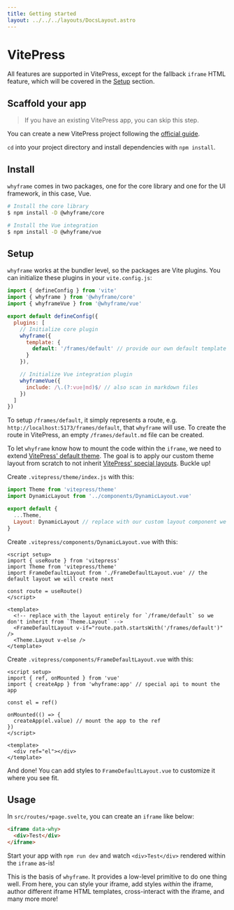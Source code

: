 ```yaml
---
title: Getting started
layout: ../../../layouts/DocsLayout.astro
---
```


# VitePress

All features are supported in VitePress, except for the fallback `iframe` HTML feature, which will be covered in the [Setup](#setup) section.

## Scaffold your app

> If you have an existing VitePress app, you can skip this step.

You can create a new VitePress project following the [official guide](https://vitepress.vuejs.org/docs/getting-started).

`cd` into your project directory and install dependencies with `npm install`.

## Install

`whyframe` comes in two packages, one for the core library and one for the UI framework, in this case, Vue.

```bash
# Install the core library
$ npm install -D @whyframe/core

# Install the Vue integration
$ npm install -D @whyframe/vue
```

## Setup

`whyframe` works at the bundler level, so the packages are Vite plugins. You can initialize these plugins in your `vite.config.js`:

```js
import { defineConfig } from 'vite'
import { whyframe } from '@whyframe/core'
import { whyframeVue } from '@whyframe/vue'

export default defineConfig({
  plugins: [
    // Initialize core plugin
    whyframe({
      template: {
        default: '/frames/default' // provide our own default template
      }
    }),

    // Initialize Vue integration plugin
    whyframeVue({
      include: /\.(?:vue|md)$/ // also scan in markdown files
    })
  ]
})
```

<!-- TODO: this is a pain. @whyframe/vitepress ? -->

To setup `/frames/default`, it simply represents a route, e.g. `http://localhost:5173/frames/default`, that `whyframe` will use. To create the route in VitePress, an empty `/frames/default.md` file can be created.

To let `whyframe` know how to mount the code within the `iframe`, we need to extend [VitePress' default theme](https://vitepress.vuejs.org/docs/theme-introduction#extending-the-default-theme). The goal is to apply our custom theme layout from scratch to not inherit [VitePress' special layouts](https://vitepress.vuejs.org/docs/theme-layout). Buckle up!

Create `.vitepress/theme/index.js` with this:

```js
import Theme from 'vitepress/theme'
import DynamicLayout from '../components/DynamicLayout.vue'

export default {
  ...Theme,
  Layout: DynamicLayout // replace with our custom layout component we will create next
}
```

Create `.vitepress/components/DynamicLayout.vue` with this:

```vue
<script setup>
import { useRoute } from 'vitepress'
import Theme from 'vitepress/theme'
import FrameDefaultLayout from './FrameDefaultLayout.vue' // the default layout we will create next

const route = useRoute()
</script>

<template>
  <!-- replace with the layout entirely for `/frame/default` so we don't inherit from `Theme.Layout` -->
  <FrameDefaultLayout v-if="route.path.startsWith('/frames/default')" />
  <Theme.Layout v-else />
</template>
```

Create `.vitepress/components/FrameDefaultLayout.vue` with this:

```vue
<script setup>
import { ref, onMounted } from 'vue'
import { createApp } from 'whyframe:app' // special api to mount the app

const el = ref()

onMounted(() => {
  createApp(el.value) // mount the app to the ref
})
</script>

<template>
  <div ref="el"></div>
</template>
```

And done! You can add styles to `FrameDefaultLayout.vue` to customize it where you see fit.

## Usage

In `src/routes/+page.svelte`, you can create an `iframe` like below:

```html
<iframe data-why>
  <div>Test</div>
</iframe>
```

Start your app with `npm run dev` and watch `<div>Test</div>` rendered within the `iframe` as-is!

This is the basis of `whyframe`. It provides a low-level primitive to do one thing well. From here, you can style your iframe, add styles _within_ the iframe, author different iframe HTML templates, cross-interact with the iframe, and many more more!
